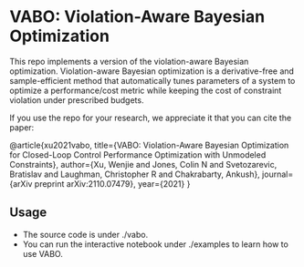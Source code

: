 # VABO: Violation-Aware Bayesian Optimization

This repo implements a version of the violation-aware Bayesian optimization.
Violation-aware Bayesian optimization is a derivative-free and sample-efficient method that
automatically tunes parameters of a system to optimize a performance/cost metric while keeping the cost of 
constraint violation under prescribed budgets.

If you use the repo for your research, we appreciate it that you can cite the paper:

@article{xu2021vabo,
  title={VABO: Violation-Aware Bayesian Optimization for Closed-Loop Control Performance Optimization with Unmodeled Constraints},
  author={Xu, Wenjie and Jones, Colin N and Svetozarevic, Bratislav and Laughman, Christopher R and Chakrabarty, Ankush},
  journal={arXiv preprint arXiv:2110.07479},
  year={2021}
}


## Usage
* The source code is under ./vabo.
* You can run the interactive notebook under ./examples to learn how to use VABO.



